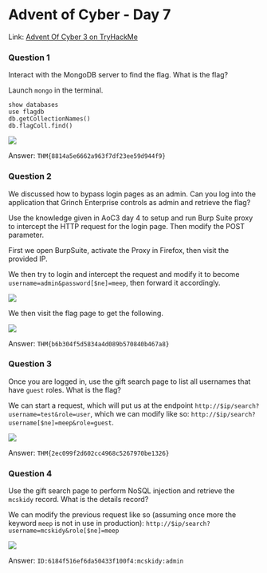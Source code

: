 # Advent of Cyber - Day 7

Link: [Advent Of Cyber 3 on TryHackMe](https://tryhackme.com/room/adventofcyber3)

### Question 1

Interact with the MongoDB server to find the flag. What is the flag?

Launch `mongo` in the terminal.

```mongo
show databases
use flagdb
db.getCollectionNames()
db.flagColl.find()
```

![](https://github.com/AtomicNicos/knowledge-base/blob/main/writeup_resources/aoc3/day7/1.png?raw=true)

Answer: `THM{8814a5e6662a963f7df23ee59d944f9}`

### Question 2

We discussed how to bypass login pages as an admin. Can you log into the application that Grinch Enterprise controls as admin and retrieve the flag?

Use the knowledge given in AoC3 day 4 to setup and run Burp Suite proxy to intercept the HTTP request for the login page. Then modify the POST parameter.

First we open BurpSuite, activate the Proxy in Firefox, then visit the provided IP.

We then try to login and intercept the request and modify it to become `username=admin&password[$ne]=meep`, then forward it accordingly.

![](https://github.com/AtomicNicos/knowledge-base/blob/main/writeup_resources/aoc3/day7/2-1.png?raw=true)

We then visit the flag page to get the following.

![](https://github.com/AtomicNicos/knowledge-base/blob/main/writeup_resources/aoc3/day7/2-2.png?raw=true)

Answer: `THM{b6b304f5d5834a4d089b570840b467a8}`

### Question 3

Once you are logged in, use the gift search page to list all usernames that have `guest` roles. What is the flag?

We can start a request, which will put us at the endpoint `http://$ip/search?username=test&role=user`, which we can modify like so: `http://$ip/search?username[$ne]=meep&role=guest`.

![](https://github.com/AtomicNicos/knowledge-base/blob/main/writeup_resources/aoc3/day7/3.png?raw=true)

Answer: `THM{2ec099f2d602cc4968c5267970be1326}`

### Question 4

Use the gift search page to perform NoSQL injection and retrieve the `mcskidy` record. What is the details record?

We can modify the previous request like so (assuming once more the keyword `meep` is not in use in production): `http://$ip/search?username=mcskidy&role[$ne]=meep`

![](https://github.com/AtomicNicos/knowledge-base/blob/main/writeup_resources/aoc3/day7/4.png?raw=true)

Answer: `ID:6184f516ef6da50433f100f4:mcskidy:admin`